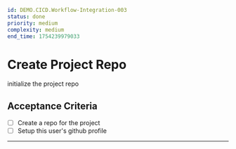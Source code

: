 ```yaml
id: DEMO.CICD.Workflow-Integration-003
status: done
priority: medium
complexity: medium
end_time: 1754239979033
```

# Create Project Repo

initialize the project repo

## Acceptance Criteria

- [ ] Create a repo for the project
- [ ] Setup this user's github profile

---
